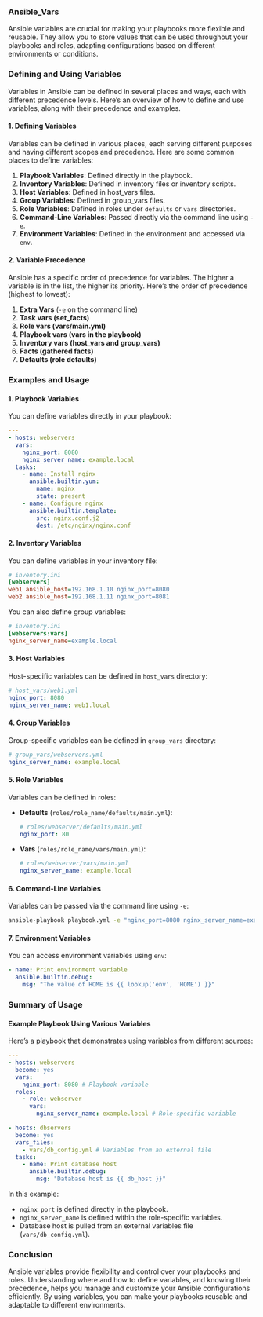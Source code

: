 ### Ansible_Vars

Ansible variables are crucial for making your playbooks more flexible and reusable. They allow you to store values that can be used throughout your playbooks and roles, adapting configurations based on different environments or conditions.

### Defining and Using Variables

Variables in Ansible can be defined in several places and ways, each with different precedence levels. Here’s an overview of how to define and use variables, along with their precedence and examples.

#### 1. **Defining Variables**

Variables can be defined in various places, each serving different purposes and having different scopes and precedence. Here are some common places to define variables:

1. **Playbook Variables**: Defined directly in the playbook.
2. **Inventory Variables**: Defined in inventory files or inventory scripts.
3. **Host Variables**: Defined in host_vars files.
4. **Group Variables**: Defined in group_vars files.
5. **Role Variables**: Defined in roles under `defaults` or `vars` directories.
6. **Command-Line Variables**: Passed directly via the command line using `-e`.
7. **Environment Variables**: Defined in the environment and accessed via `env`.

#### 2. **Variable Precedence**

Ansible has a specific order of precedence for variables. The higher a variable is in the list, the higher its priority. Here’s the order of precedence (highest to lowest):

1. **Extra Vars** (`-e` on the command line)
2. **Task vars (set_facts)**
3. **Role vars (vars/main.yml)**
4. **Playbook vars (vars in the playbook)**
5. **Inventory vars (host_vars and group_vars)**
6. **Facts (gathered facts)**
7. **Defaults (role defaults)**

### Examples and Usage

#### 1. **Playbook Variables**

You can define variables directly in your playbook:

```yaml
---
- hosts: webservers
  vars:
    nginx_port: 8080
    nginx_server_name: example.local
  tasks:
    - name: Install nginx
      ansible.builtin.yum:
        name: nginx
        state: present
    - name: Configure nginx
      ansible.builtin.template:
        src: nginx.conf.j2
        dest: /etc/nginx/nginx.conf
```

#### 2. **Inventory Variables**

You can define variables in your inventory file:

```ini
# inventory.ini
[webservers]
web1 ansible_host=192.168.1.10 nginx_port=8080
web2 ansible_host=192.168.1.11 nginx_port=8081
```

You can also define group variables:

```ini
# inventory.ini
[webservers:vars]
nginx_server_name=example.local
```

#### 3. **Host Variables**

Host-specific variables can be defined in `host_vars` directory:

```yaml
# host_vars/web1.yml
nginx_port: 8080
nginx_server_name: web1.local
```

#### 4. **Group Variables**

Group-specific variables can be defined in `group_vars` directory:

```yaml
# group_vars/webservers.yml
nginx_server_name: example.local
```

#### 5. **Role Variables**

Variables can be defined in roles:

- **Defaults** (`roles/role_name/defaults/main.yml`):

  ```yaml
  # roles/webserver/defaults/main.yml
  nginx_port: 80
  ```

- **Vars** (`roles/role_name/vars/main.yml`):

  ```yaml
  # roles/webserver/vars/main.yml
  nginx_server_name: example.local
  ```

#### 6. **Command-Line Variables**

Variables can be passed via the command line using `-e`:

```bash
ansible-playbook playbook.yml -e "nginx_port=8080 nginx_server_name=example.local"
```

#### 7. **Environment Variables**

You can access environment variables using `env`:

```yaml
- name: Print environment variable
  ansible.builtin.debug:
    msg: "The value of HOME is {{ lookup('env', 'HOME') }}"
```

### Summary of Usage

#### **Example Playbook Using Various Variables**

Here’s a playbook that demonstrates using variables from different sources:

```yaml
---
- hosts: webservers
  become: yes
  vars:
    nginx_port: 8080 # Playbook variable
  roles:
    - role: webserver
      vars:
        nginx_server_name: example.local # Role-specific variable

- hosts: dbservers
  become: yes
  vars_files:
    - vars/db_config.yml # Variables from an external file
  tasks:
    - name: Print database host
      ansible.builtin.debug:
        msg: "Database host is {{ db_host }}"
```

In this example:

- `nginx_port` is defined directly in the playbook.
- `nginx_server_name` is defined within the role-specific variables.
- Database host is pulled from an external variables file (`vars/db_config.yml`).

### Conclusion

Ansible variables provide flexibility and control over your playbooks and roles. Understanding where and how to define variables, and knowing their precedence, helps you manage and customize your Ansible configurations efficiently. By using variables, you can make your playbooks reusable and adaptable to different environments.
